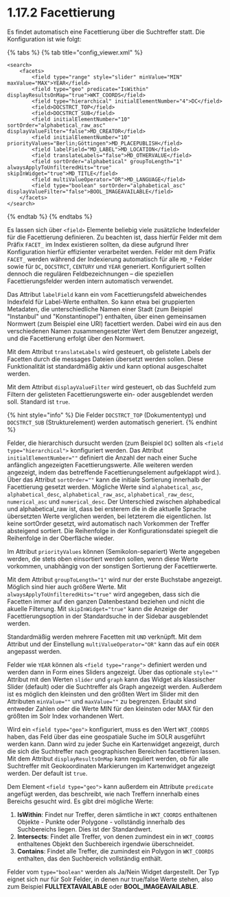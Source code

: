 # 1.17.2 Facettierung

Es findet automatisch eine Facettierung über die Suchtreffer statt. Die Konfiguration ist wie folgt:

{% tabs %}
{% tab title="config_viewer.xml" %}
```markup
<search>
    <facets>
        <field type="range" style="slider" minValue="MIN" maxValue="MAX">YEAR</field>
        <field type="geo" predicate="IsWithin" displayResultsOnMap="true">WKT_COORDS</field>
        <field type="hierarchical" initialElementNumber="4">DC</field>
        <field>DOCSTRCT_TOP</field>
        <field>DOCSTRCT_SUB</field>
        <field initialElementNumber="10" sortOrder="alphabetical_raw_asc" displayValueFilter="false">MD_CREATOR</field>
        <field initialElementNumber="10" priorityValues="Berlin;Göttingen">MD_PLACEPUBLISH</field>
        <field labelField="MD_LABEL">MD_LOCATION</field>
        <field translateLabels="false">MD_OTHERVALUE</field>
        <field sortOrder="alphabetical" groupToLength="1" alwaysApplyToUnfilteredHits="true" skipInWidget="true">MD_TITLE</field>
        <field multiValueOperator="OR">MD_LANGUAGE</field>
        <field type="boolean" sortOrder="alphabetical_asc" displayValueFilter="false">BOOL_IMAGEAVAILABLE</field>
    </facets>
</search>
```
{% endtab %}
{% endtabs %}

Es lassen sich über `<field>` Elemente beliebig viele zusätzliche Indexfelder für die Facettierung definieren. Zu beachten ist, dass hierfür Felder mit dem Präfix `FACET_` im Index existieren sollten, da diese aufgrund Ihrer Konfiguration hierfür effizienter verarbeitet werden. Felder mit dem Präfix `FACET_` werden während der Indexierung automatisch für alle `MD_*` Felder sowie für `DC`, `DOCSTRCT`, `CENTURY` und `YEAR` generiert. Konfiguriert sollten dennoch die regulären Feldbezeichnungen – die speziellen Facettierungsfelder werden intern automatisch verwendet.

Das Attribut `labelField` kann ein vom Facettierungsfeld abweichendes Indexfeld für Label-Werte enthalten. So kann etwa bei gruppierten Metadaten, die unterschiedliche Namen einer Stadt (zum Beispiel "Instanbul" und "Konstantinopel") enthalten, über einen gemeinsamen Normwert (zum Beispiel eine URI) facettiert werden. Dabei wird ein aus den verschiedenen Namen zusammengesetzter Wert dem Benutzer angezeigt, und die Facettierung erfolgt über den Normwert.

Mit dem Attribut `translateLabels` wird gesteuert, ob gelistete Labels der Facetten durch die messages Dateien übersetzt werden sollen. Diese Funktionalität ist standardmäßig aktiv und kann optional ausgeschaltet werden.

Mit dem Attribut `displayValueFilter` wird gesteuert, ob das Suchfeld zum Filtern der gelisteten Facettierungswerte ein- oder ausgeblendet werden soll. Standard ist `true`.

{% hint style="info" %}
Die Felder `DOCSTRCT_TOP` (Dokumententyp) und `DOCSTRCT_SUB` (Strukturelement) werden automatisch generiert.
{% endhint %}

Felder, die hierarchisch dursucht werden (zum Beispiel `DC`) sollten als `<field type="hierarchical">` konfiguriert werden. Das Attribut `initialElementNumber=""` definiert die Anzahl der nach einer Suche anfänglich angezeigten Facettierungswerte. Alle weiteren werden angezeigt, indem das betreffende Facettierungselement aufgeklappt wird.). Über das Attribut `sortOrder=""` kann die initiale Sortierung innerhalb der Facettierung gesetzt werden. Mögliche Werte sind `alphabetical_asc`, `alphabetical_desc`, `alphabetical_raw_asc`, `alphabetical_raw_desc`, `numerical_asc` und `numerical_desc`. Der Unterschied zwischen alphabedical und alphabetical\_raw ist, dass bei ersterem die in die aktuelle Sprache übersetzten Werte verglichen werden, bei letzterem die eigentlichen. Ist keine sortOrder gesetzt, wird automatisch nach Vorkommen der Treffer absteigend sortiert. Die Reihenfolge in der Konfigurationsdatei spiegelt die Reihenfolge in der Oberfläche wieder.

Im Attribut `priorityValues` können (Semikolon-separiert) Werte angegeben werden, die stets oben einsortiert werden sollen, wenn diese Werte vorkommen, unabhängig von der sonstigen Sortierung der Facettierwerte.

Mit dem Attribut `groupToLength="1"` wird nur der erste Buchstabe angezeigt. Möglich sind hier auch größere Werte. Mit `alwaysApplyToUnfilteredHits="true"` wird angegeben, dass sich die Facetten immer auf den ganzen Datenbestand beziehen und nicht die akuelle Filterung. Mit `skipInWidget="true"` kann die Anzeige der Facettierungsoption in der Standardsuche in der Sidebar ausgeblendet werden.

Standardmäßig werden mehrere Facetten mit `UND` verknüpft. Mit dem Attribut und der Einstellung `multiValueOperator="OR"` kann das auf ein `ODER` angepasst werden.

Felder wie `YEAR` können als `<field type="range">` definiert werden und werden dann in Form eines Sliders angezeigt. Über das optionale `style=""` Attribut mit den Werten `slider` und `graph` kann das Widget als klassischer Slider (default) oder die Suchtreffer als Graph angezeigt werden. Außerdem ist es möglich den kleinsten und den größten Wert im Slider mit den Attributen `minValue=""` und `maxValue=""` zu begrenzen. Erlaubt sind entweder Zahlen oder die Werte MIN für den kleinsten oder MAX für den größten im Solr Index vorhandenen Wert.

Wird ein `<field type="geo">` konfiguriert, muss es den Wert `WKT_COORDS` haben, das Feld über das eine geospatiale Suche im SOLR ausgeführt werden kann. Dann wird zu jeder Suche ein Kartenwidget angezeigt, durch die sich die Suchtreffer nach geographischen Bereichen facettieren lassen. Mit dem Attribut `displayResultsOnMap` kann reguliert werden, ob für alle Suchtreffer mit Geokoordinaten Markierungen im Kartenwidget angezeigt werden. Der default ist `true`.

Dem Element `<field type="geo">` kann außerdem ein Attribute `predicate` angefügt werden, das beschreibt, wie nach Treffern innerhalb eines Bereichs gesucht wird. Es gibt drei mögliche Werte:

1. **IsWithin**: Findet nur Treffer, deren sämtliche in `WKT_COORDS` enthaltenen Objekte - Punkte oder Polygone - vollständig innerhalb des Suchbereichs liegen. Dies ist der Standardwert.
2. **Intersects**: Findet alle Treffer, von denen zumindest ein in `WKT_COORDS` enthaltenes Objekt den Suchbereich irgendwie überschneidet.
3. **Contains**: Findet alle Treffer, die zumindest ein Polygon in `WKT_COORDS` enthalten, das den Suchbereich vollständig enthält.

Felder vom `type="boolean"` werden als Ja/Nein Widget dargestellt. Der Typ eignet sich nur für Solr Felder, in denen nur true/false Werte stehen, also zum Beispiel **FULLTEXTAVAILABLE** oder **BOOL\_IMAGEAVAILABLE**.
